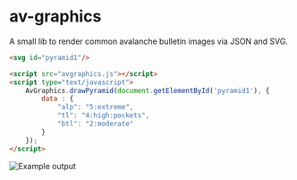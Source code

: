 # av-graphics

A small lib to render common avalanche bulletin images via JSON and SVG.

```html
<svg id="pyramid1"/>

<script src="avgraphics.js"></script>
<script type="text/javascript">
    AvGraphics.drawPyramid(document.getElementById('pyramid1'), {
        data : {
            "alp": "5:extreme",
            "tl": "4:high:pockets",
            "btl": "2:moderate"
        }
    });
</script>
```

![Example output](http://i.imgur.com/WH5zlmA.png)
